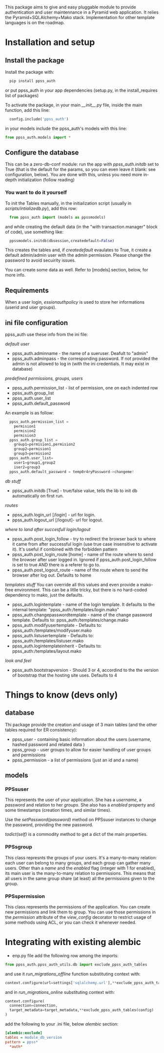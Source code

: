 This package aims to give and easy pluggable module to provide authentication and user maintennance in a Pyramid web application.
It relies the Pyramid+SQLAlchemy+Mako stack. Implementation for other template languages is on the roadmap.


# Installation and setup

## Install the package
Install the package with:
```sh
  pip install ppss_auth
```
or put ppss_auth in your app dependencies (setup.py, in the install_requires list of packages)



To activate the package, in your main *\_\_init\_\_.py* file, inside the main function, add this line: 
```python
  config.include('ppss_auth')
```

in your models include the ppss_auth's models with this line:
```python
from ppss_auth.models import *
```



## Configure the database
This can be a zero-db-conf module:
run the app with _ppss_auth.initdb_ set to True (that is the default for the params, so you can even leave it blank: see configuration, below). You are done with this, unless you need more in-depth initialization (follow reading)


### You want to do it yourself

To init the Tables manually, in the initialization script (usually in *scripts/intializedb.py*), add this row:
```python
  from ppss_auth import (models as ppssmodels)
```

and while creating the default data (in the "with transaction.manager" block of code), use something like:
```python
  ppssmodels.initdb(dbsession,createdefault=False)
```
This creates the tables and, if *createdefault* evaulates to True, it create a default admin/admin user with the admin permission. 
Please change the password to avoid secuirity issues.


You can create some data as well. Refer to [models] section, below, for more info.

## Requirements
When a user login, *essionauthpolicy* is used to store her informations (userid and user groups). 


## ini file configuration 
ppss_auth use these info from the ini file:

*default user*
- ppss_auth.adminname - the name of a sueruser. Deafult to "admin"
- ppss_auth.adminpass - the corresponding password. If not provided the admin is not allowed to log in (with the ini credentials. It may exist in database)

*predefined permissions, groups, users*

- ppss_auth.permission_list - list of permission, one on each indented row
- ppss_auth.group_list
- ppss_auth.user_list
- ppss_auth.default_password

An example is as follow: 

```python
  ppss_auth.permission_list =
    permision1
    permision2
    permision3
  ppss_auth.group_list =
    group1=permision1,permision2
    group2=permision1
    group3=permision2
  ppss_auth.user_list=
    user1=group1,group2
    iser2=group3
  ppss_auth.default_password = temp0r4ryPassword->changeme!
```


*db stuff*
- ppss_auth.initdb [True] - true/false value, tells the lib to init db automatically on first run.


*routes*
- ppss_auth.login_url [/login] - url for login.
- ppss_auth.logout_url [/logout]- url for logout.

*where to land after succesfull login/logout*
- ppss_auth.post_login_follow - try to redirect the browser back to where it came from after successful login (use true case insensitive to activate it). It's useful if combined with the forbidden pattern
- ppss_auth.post_login_route [home] - name of the route where to send the browser after user logged in. Ignored if ppss_auth.post_login_follow is set to true AND there is a referer to go to.
- ppss_auth.post_logout_route - name of the route where to send the browser after log out. Defaults to home

*templates stuff*
You can override all this values and even provide a mako-free environment. This can be a litlle tricky, but there is no hard-coded dependency to mako, just the defaults.

- ppss_auth.logintemplate - name of the login template. It defaults to the internal template: "ppss_auth:/templates/login.mako"
- ppss_auth.changepasswordtemplate - name of the change password template. Defaults to: ppss_auth:/templates/change.mako
- ppss_auth.modifyusertemplate - Defaults to: ppss_auth:/templates/modifyuser.mako
- ppss_auth.listusertemplate - Defaults to: ppss_auth:/templates/listuser.mako
- ppss_auth.logintemplateinherit - Defaults to: ppss_auth:/templates/layout.mako


*look and feel*

- ppss_auth.bootstrapversion - Should 3 or 4, accordind to the the version of bootstrap that the hosting site uses. Defaults to 4

# Things to know (devs only)

## database
Thi package provide the creation and usage of 3 main tables (and the other tables required for ER consistency):
- ppss_user - containing basic information about the users (username, hashed password and related data )
- ppss_group - user groups to allow for easier handling of user groups and permissions
- ppss_permission - a list of permissions (just an id and a name)

## models

### PPSsuser

This represents the user of your application.
She has a _username_, a _password_ and relation to her _groups_. She also has a _enabled_ property and some timestamps (creation times, and similar times).

Use the _setPassword(password)_ method on PPSsuser instances to change the password, providing the new password.

_todict(self)_ is a commodity method to get a dict of the main properties.

### PPSsgroup

This class represnts the groups of your users. It's a many-to-many relation: each user can belong to many groups, and each group can gather many users.
Other than a _name_ and the _enabled_ flag (integer with 1 for enabled), its main user is the many-to-many relation to permissions. This means that all users in the same group share (at least) all the permissions given to the group.

### PPSspermission

This class represents the permissions of the application. You can create new permissions and link them to group. You can use those permissions in the _permission_ attribute of the _view\_config_ decorator to restrict usage of some methods using ACL, or you can check it whenever needed.



# Integrating with existing alembic

- enp.py file
add the following row among the imports:
```python
from ppss_auth.ppss_auth_utils.db import exclude_ppss_auth_tables
```

and use it *run_migrations_offline* function substituting context with:

```python
context.configure(url=settings['sqlalchemy.url'],**exclude_ppss_auth_tables(config))
```

and in *run_migrations_online* substituting context with:

```python
context.configure(
  connection=connection,
  target_metadata=target_metadata,**exclude_ppss_auth_tables(config)
)
```

add the following to your .ini file, below *alembic* section:

```ini
[alembic:exclude]
tables = module_db_version
pattern = ppss*
  *auth*
```
